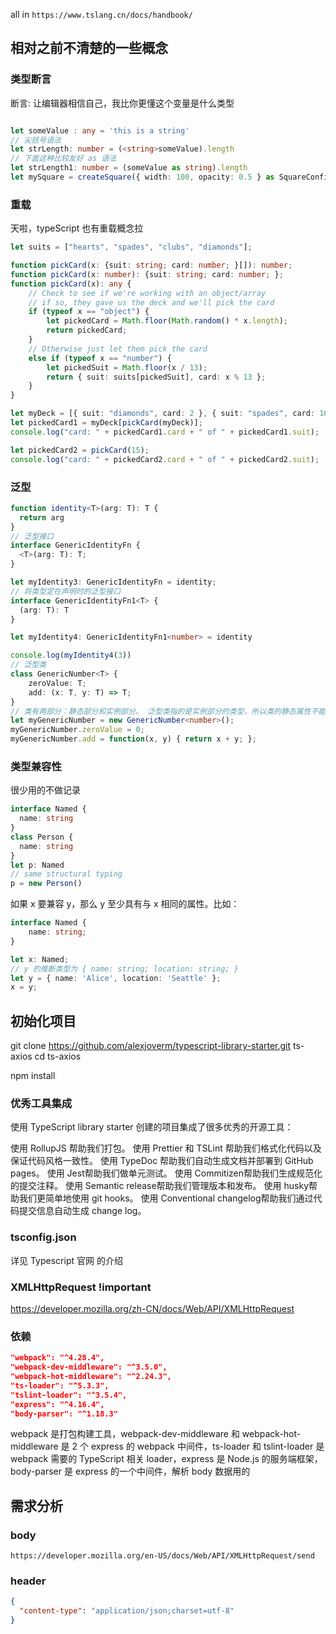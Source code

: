 all in `https://www.tslang.cn/docs/handbook/`

## 相对之前不清楚的一些概念

### 类型断言
断言:  让编辑器相信自己，我比你更懂这个变量是什么类型

```ts

let someValue : any = 'this is a string'
// 尖括号语法
let strLength: number = (<string>someValue).length
// 下面这种比较友好 as 语法
let strLength1: number = (someValue as string).length
let mySquare = createSquare({ width: 100, opacity: 0.5 } as SquareConfig)
```

### 重载

天啦，typeScript 也有重载概念拉

```ts
let suits = ["hearts", "spades", "clubs", "diamonds"];

function pickCard(x: {suit: string; card: number; }[]): number;
function pickCard(x: number): {suit: string; card: number; };
function pickCard(x): any {
    // Check to see if we're working with an object/array
    // if so, they gave us the deck and we'll pick the card
    if (typeof x == "object") {
        let pickedCard = Math.floor(Math.random() * x.length);
        return pickedCard;
    }
    // Otherwise just let them pick the card
    else if (typeof x == "number") {
        let pickedSuit = Math.floor(x / 13);
        return { suit: suits[pickedSuit], card: x % 13 };
    }
}

let myDeck = [{ suit: "diamonds", card: 2 }, { suit: "spades", card: 10 }, { suit: "hearts", card: 4 }];
let pickedCard1 = myDeck[pickCard(myDeck)];
console.log("card: " + pickedCard1.card + " of " + pickedCard1.suit);

let pickedCard2 = pickCard(15);
console.log("card: " + pickedCard2.card + " of " + pickedCard2.suit);
```


### 泛型

```ts
function identity<T>(arg: T): T {
  return arg
}
// 泛型接口
interface GenericIdentityFn {
  <T>(arg: T): T;
}

let myIdentity3: GenericIdentityFn = identity;
// 将类型定在声明时的泛型接口
interface GenericIdentityFn1<T> {
  (arg: T): T
}

let myIdentity4: GenericIdentityFn1<number> = identity

console.log(myIdentity4(3))
// 泛型类
class GenericNumber<T> {
    zeroValue: T;
    add: (x: T, y: T) => T;
}
// 类有两部分：静态部分和实例部分。 泛型类指的是实例部分的类型，所以类的静态属性不能使用这个泛型类型。
let myGenericNumber = new GenericNumber<number>();
myGenericNumber.zeroValue = 0;
myGenericNumber.add = function(x, y) { return x + y; };
```

### 类型兼容性
很少用的不做记录
```ts
interface Named {
  name: string
}
class Person {
  name: string
}
let p: Named
// same structural typing
p = new Person()
```
如果 x 要兼容 y，那么 y 至少具有与 x 相同的属性。比如：
```ts
interface Named {
    name: string;
}

let x: Named;
// y 的推断类型为 { name: string; location: string; }
let y = { name: 'Alice', location: 'Seattle' };
x = y;
```

## 初始化项目

git clone https://github.com/alexjoverm/typescript-library-starter.git ts-axios
cd ts-axios

npm install

### 优秀工具集成
使用 TypeScript library starter 创建的项目集成了很多优秀的开源工具：

使用 RollupJS 帮助我们打包。
使用 Prettier 和 TSLint 帮助我们格式化代码以及保证代码风格一致性。
使用 TypeDoc 帮助我们自动生成文档并部署到 GitHub pages。
使用 Jest帮助我们做单元测试。
使用 Commitizen帮助我们生成规范化的提交注释。
使用 Semantic release帮助我们管理版本和发布。
使用 husky帮助我们更简单地使用 git hooks。
使用 Conventional changelog帮助我们通过代码提交信息自动生成 change log。

### tsconfig.json

详见 Typescript 官网 的介绍

### XMLHttpRequest !important

https://developer.mozilla.org/zh-CN/docs/Web/API/XMLHttpRequest

### 依赖

```json
"webpack": "^4.28.4",
"webpack-dev-middleware": "^3.5.0",
"webpack-hot-middleware": "^2.24.3",
"ts-loader": "^5.3.3",
"tslint-loader": "^3.5.4",
"express": "^4.16.4",
"body-parser": "^1.18.3"
```
webpack 是打包构建工具，webpack-dev-middleware 和 webpack-hot-middleware 是 2 个 express 的 webpack 中间件，ts-loader 和 tslint-loader 是 webpack 需要的 TypeScript 相关 loader，express 是 Node.js 的服务端框架，body-parser 是 express 的一个中间件，解析 body 数据用的

## 需求分析

### body

`https://developer.mozilla.org/en-US/docs/Web/API/XMLHttpRequest/send`

### header
```json
{
  "content-type": "application/json;charset=utf-8"
}
